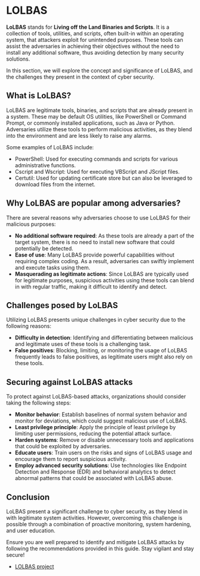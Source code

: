 # LOLBAS

**LoLBAS** stands for **Living off the Land Binaries and Scripts**. It is a collection of tools, utilities, and scripts, often built-in within an operating system, that attackers exploit for unintended purposes. These tools can assist the adversaries in achieving their objectives without the need to install any additional software, thus avoiding detection by many security solutions.

In this section, we will explore the concept and significance of LoLBAS, and the challenges they present in the context of cyber security.

## What is LoLBAS?

LoLBAS are legitimate tools, binaries, and scripts that are already present in a system. These may be default OS utilities, like PowerShell or Command Prompt, or commonly installed applications, such as Java or Python. Adversaries utilize these tools to perform malicious activities, as they blend into the environment and are less likely to raise any alarms.

Some examples of LoLBAS include:

- PowerShell: Used for executing commands and scripts for various administrative functions.
- Cscript and Wscript: Used for executing VBScript and JScript files.
- Certutil: Used for updating certificate store but can also be leveraged to download files from the internet.

## Why LoLBAS are popular among adversaries?

There are several reasons why adversaries choose to use LoLBAS for their malicious purposes:

- **No additional software required**: As these tools are already a part of the target system, there is no need to install new software that could potentially be detected.
- **Ease of use**: Many LoLBAS provide powerful capabilities without requiring complex coding. As a result, adversaries can swiftly implement and execute tasks using them.
- **Masquerading as legitimate actions**: Since LoLBAS are typically used for legitimate purposes, suspicious activities using these tools can blend in with regular traffic, making it difficult to identify and detect.

## Challenges posed by LoLBAS

Utilizing LoLBAS presents unique challenges in cyber security due to the following reasons:

- **Difficulty in detection**: Identifying and differentiating between malicious and legitimate uses of these tools is a challenging task.
- **False positives**: Blocking, limiting, or monitoring the usage of LoLBAS frequently leads to false positives, as legitimate users might also rely on these tools.

## Securing against LoLBAS attacks

To protect against LoLBAS-based attacks, organizations should consider taking the following steps:

- **Monitor behavior**: Establish baselines of normal system behavior and monitor for deviations, which could suggest malicious use of LoLBAS.
- **Least privilege principle**: Apply the principle of least privilege by limiting user permissions, reducing the potential attack surface.
- **Harden systems**: Remove or disable unnecessary tools and applications that could be exploited by adversaries.
- **Educate users**: Train users on the risks and signs of LoLBAS usage and encourage them to report suspicious activity.
- **Employ advanced security solutions**: Use technologies like Endpoint Detection and Response (EDR) and behavioral analytics to detect abnormal patterns that could be associated with LoLBAS abuse.

## Conclusion

LoLBAS present a significant challenge to cyber security, as they blend in with legitimate system activities. However, overcoming this challenge is possible through a combination of proactive monitoring, system hardening, and user education.

Ensure you are well prepared to identify and mitigate LoLBAS attacks by following the recommendations provided in this guide. Stay vigilant and stay secure!

- [LOLBAS project](https://lolbas-project.github.io/#)